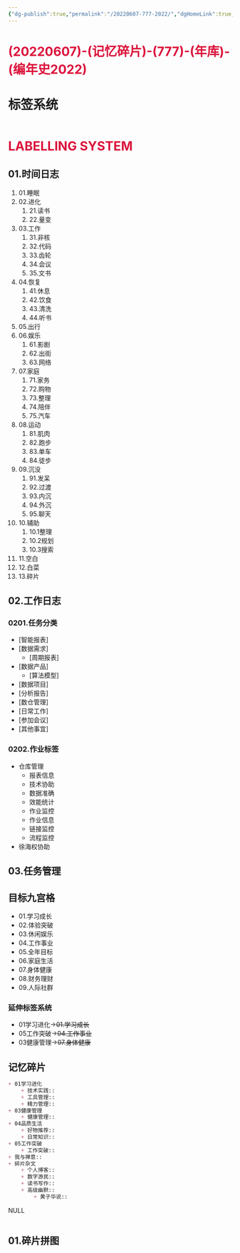 ```yaml
---
{"dg-publish":true,"permalink":"/20220607-777-2022/","dgHomeLink":true,"dgPassFrontmatter":false}
---
```



# <font color=#DC143C>(20220607)-(记忆碎片)-(777)-(年库)-(编年史2022)</font>


<div class="transclusion internal-embed is-loaded"><div class="markdown-embed">

<div class="markdown-embed-title">

# 标签系统


</div>



```toc
```

# <font color=#DC143C>LABELLING SYSTEM</font>

## 01.时间日志
1. 01.睡眠
2. 02.进化
    1. 21.读书
    2. 22.量变
3. 03.工作
    1. 31.非核
    2. 32.代码
    3. 33.齿轮
    4. 34.会议
    5. 35.文书
4. 04.恢复
    1. 41.休息
    2. 42.饮食
    3. 43.清洗
    4. 44.听书
5. 05.出行
6. 06.娱乐
    1. 61.影剧
    2. 62.出街
    3. 63.网络
7. 07.家庭
    1. 71.家务
    2. 72.购物
    3. 73.整理
    4. 74.陪伴
    5. 75.汽车
8. 08.运动
    1. 81.肌肉
    2. 82.跑步
    3. 83.单车
    4. 84.徒步
9. 09.沉没
    1. 91.发呆
    2. 92.过渡
    3. 93.内沉
    4. 94.外沉
    5. 95.聊天
10. 10.辅助
    1. 10.1整理
    2. 10.2规划
    3. 10.3搜索
11. 11.空白
12. 12.白菜
13. 13.碎片

## 02.工作日志
### 0201.任务分类
+ [智能报表]
+ [数据需求]
    + [周期报表]
+ [数据产品]
    + [算法模型]
+ [数据项目]
+ [分析报告]
+ [数仓管理]
+ [日常工作]
+ [参加会议]
+ [其他事宜]

### 0202.作业标签
+ 仓库管理
    + 报表信息
    + 技术协助
    + 数据准确
    + 效能统计
    + 作业监控
    + 作业信息
    + 链接监控
    + 流程监控
+ 徐海权协助

## 03.任务管理

## 目标九宫格
+ 01.学习成长
+ 02.体验突破
+ 03.休闲娱乐
+ 04.工作事业
+ 05.全年目标
+ 06.家庭生活
+ 07.身体健康
+ 08.财务理财
+ 09.人际社群

### 延伸标签系统
+ 01学习进化→~~01.学习成长~~
+ 05工作突破→~~04.工作事业~~
+ 03健康管理→~~07.身体健康~~

## 记忆碎片
```markdown
+ 01学习进化
    + 技术实践::
    + 工具管理::
    + 精力管理::
+ 03健康管理
    + 健康管理::
+ 04品质生活
    + 好物推荐::
    + 日常知识::
+ 05工作突破
    + 工作突破::
+ 我与禅意::
+ 碎片杂文
    + 个人博客::
    + 数字游民::
    + 读书写作::
    + 高级幽默::
        + 黄子华说::
```




NULL

























</div></div>


```toc
```

## 01.碎片拼图






